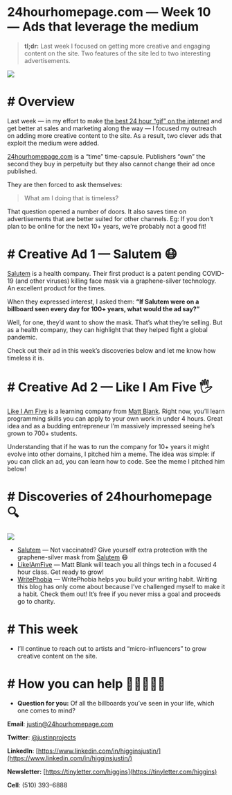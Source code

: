 # 24hourhomepage.com — Week 10 — Ads that leverage the medium

> **tl;dr:** Last week I focused on getting more creative and engaging content on the site. Two features of the site led to two interesting advertisements.

![](https://miro.medium.com/max/1400/1*cr8hkIMDSHn_ACSDhdpKsg.png)

# # Overview

Last week — in my effort to make [the best 24 hour “gif” on the internet](https://24hourhomepage.com) and get better at sales and marketing along the way — I focused my outreach on adding more creative content to the site. As a result, two clever ads that exploit the medium were added.

[24hourhomepage.com](https://24hourhomepage.com) is a “time” time-capsule. Publishers “own” the second they buy in perpetuity but they also cannot change their ad once published.

They are then forced to ask themselves:

> What am I doing that is timeless?

That question opened<span id="rmm"><span id="rmm"><span id="rmm"><span id="rmm"><span id="rmm"><span id="rmm"><span id="rmm"><span id="rmm"><span id="rmm"> <span id="rmm"></span> </span></span></span></span></span></span></span></span></span>a number of doors. It also saves time on advertisements that are better suited for other channels. Eg: If you don’t plan to be online for the next 10+ years, we’re probably not a good fit!

# # Creative Ad 1 — Salutem 😷

[Salutem](https://salutemcorp.com) is a health company. Their first product is a patent pending COVID-19 (and other viruses) killing face mask via a graphene-silver technology. An excellent product for the times.

When they expressed interest, I asked them: **“If Salutem were on a billboard seen every day for 100+ years, what would the ad say?”**

Well, for one, they’d want to show the mask. That’s what they’re selling. But as a health company, they can highlight that they helped fight a global pandemic.

Check out their ad in this week’s discoveries below and let me know how timeless it is.

# # Creative Ad 2 — Like I Am Five 🖐

[Like I Am Five](https://www.likeiamfive.com) is a learning company from [Matt Blank](https://twitter.com/CodeWithMatt). Right now, you’ll learn programming skills you can apply to your own work in under 4 hours. Great idea and as a budding entrepreneur I’m massively impressed seeing he’s grown to 700+ students.

Understanding that if he was to run the company for 10+ years it might evolve into other domains, I pitched him a meme. The idea was simple: if you can click an ad, you can learn how to code. See the meme I pitched him below!

# # Discoveries of 24hourhomepage 🔍

![](https://miro.medium.com/freeze/max/60/1*7a95nlDgQrXtji6KBWMCBQ.gif?q=20)

*   [Salutem](http://salutemcorp.com/) — Not vaccinated? Give yourself extra protection with the graphene-silver mask from [Salutem](http://salutemcorp.com/) 😷
*   [LikeIAmFive](http://likeiamfive.com/) — Matt Blank will teach you all things tech in a focused 4 hour class. Get ready to grow!
*   [WritePhobia](https://writephobia.com/) — WritePhobia helps you build your writing habit. Writing this blog has only come about because I’ve challenged myself to make it a habit. Check them out! It’s free if you never miss a goal and proceeds go to charity.

# # This week

*   I’ll continue to reach out to artists and “micro-influencers” to grow creative content on the site.

# # How you can help 👏👏👏👏👏

*   **Question for you:** Of all the billboards you’ve seen in your life, which one comes to mind?

**Email**: [justin@24hourhomepage.com](mailto:justin@24hourhomepage.com)

**Twitter**: [@justinprojects](http://twitter.com/justinprojects)

**LinkedIn**: [https://www.linkedin.com/in/higginsjustin/](https://www.linkedin.com/in/higginsjustin/)

**Newsletter:** [https://tinyletter.com/higgins](https://tinyletter.com/higgins)

**Cell**: (510) 393–6888
